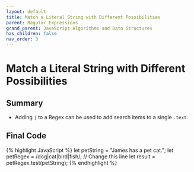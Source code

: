 ```yaml
---
layout: default
title: Match a Literal String with Different Possibilities
parent: Regular Expressions
grand_parent: JavaScript Algorithms and Data Structures
has_children: false
nav_order: 3
---
```

# Match a Literal String with Different Possibilities
## Summary
- Adding `|` to a Regex can be used to add search items to a single `.text`.

## Final Code

{% highlight JavaScript %}
let petString = "James has a pet cat.";
let petRegex = /dog|cat|bird|fish/; // Change this line
let result = petRegex.test(petString);
{% endhighlight %}